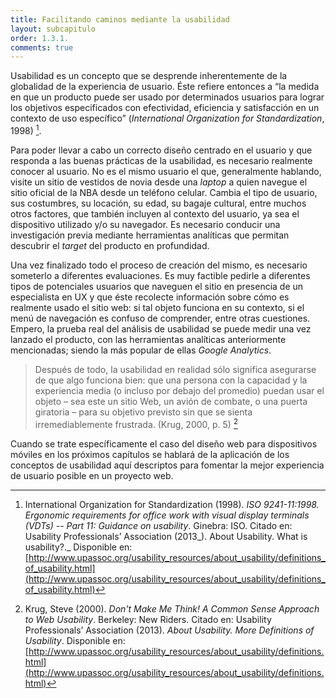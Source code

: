 ```yaml
---
title: Facilitando caminos mediante la usabilidad
layout: subcapitulo
order: 1.3.1.
comments: true
---
```


Usabilidad es un concepto que se desprende inherentemente de la globalidad de la experiencia de usuario. Éste refiere entonces a “la medida en que un producto puede ser usado por determinados usuarios para lograr los objetivos especificados con efectividad, eficiencia y satisfacción en un contexto de uso específico” (_International Organization for Standardization_, 1998) [^fn-iso_1998].

Para poder llevar a cabo un correcto diseño centrado en el usuario y que responda a las buenas prácticas de la usabilidad, es necesario realmente conocer al usuario. No es el mismo usuario el que, generalmente hablando, visite un sitio de vestidos de novia desde una _laptop_ a quien navegue el sitio oficial de la NBA desde un teléfono celular. Cambia el tipo de usuario, sus costumbres, su locación, su edad, su bagaje cultural, entre muchos otros factores, que también incluyen al contexto del usuario, ya sea el dispositivo utilizado y/o su navegador. Es necesario conducir una investigación previa mediante herramientas analíticas que permitan descubrir el _target_ del producto en profundidad.

Una vez finalizado todo el proceso de creación del mismo, es necesario someterlo a diferentes evaluaciones. Es muy factible pedirle a diferentes tipos de potenciales usuarios que naveguen el sitio en presencia de un especialista en UX y que éste recolecte información sobre cómo es realmente usado el sitio web: si tal objeto funciona en su contexto, si el menú de navegación es confuso de comprender, entre otras cuestiones. Empero, la prueba real del análisis de usabilidad se puede medir una vez lanzado el producto, con las herramientas analíticas anteriormente mencionadas; siendo la más popular de ellas _Google Analytics_.

> Después de todo, la usabilidad en realidad sólo significa asegurarse de que algo funciona bien: que una persona con la capacidad y la experiencia media (o incluso por debajo del promedio) puedan usar el objeto – sea este un sitio Web, un avión de combate, o una puerta giratoria – para su objetivo previsto sin que se sienta irremediablemente frustrada. (Krug, 2000, p. 5) [^fn-krug_2000]

Cuando se trate específicamente el caso del diseño web para dispositivos móviles en los próximos capítulos se hablará de la aplicación de los conceptos de usabilidad aquí descriptos para fomentar la mejor experiencia de usuario posible en un proyecto web.

[^fn-iso_1998]: International Organization for Standardization (1998). _ISO 9241-11:1998. Ergonomic requirements for office work with visual display terminals (VDTs) -- Part 11: Guidance on usability_. Ginebra: ISO. Citado en: Usability Professionals’ Association (2013_). About Usability. What is usability?._ Disponible en: [http://www.upassoc.org/usability_resources/about_usability/definitions_of_usability.html](http://www.upassoc.org/usability_resources/about_usability/definitions_of_usability.html)
[^fn-krug_2000]: Krug, Steve (2000). _Don't Make Me Think! A Common Sense Approach to Web Usability_. Berkeley: New Riders. Citado en: Usability Professionals’ Association (2013). _About Usability. More Definitions of Usability_. Disponible en: [http://www.upassoc.org/usability_resources/about_usability/definitions.html](http://www.upassoc.org/usability_resources/about_usability/definitions.html)
